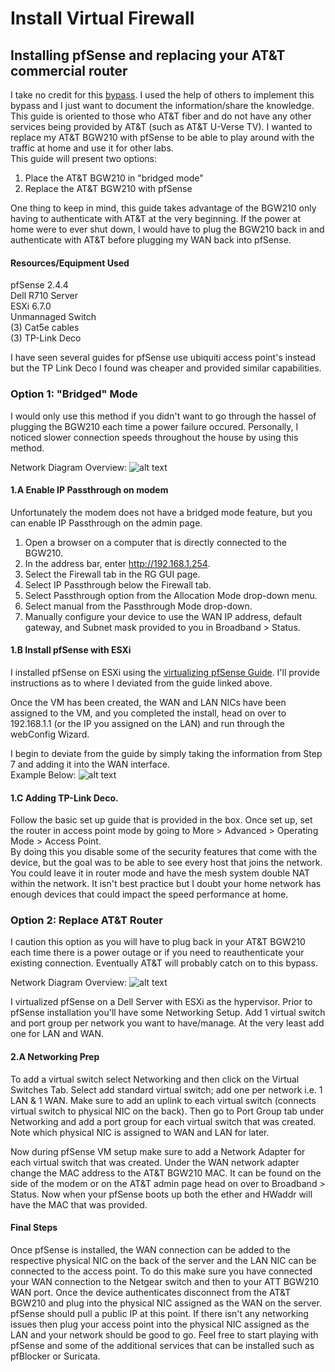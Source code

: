 # Install Virtual Firewall


## Installing pfSense and replacing your AT&T commercial router
I take no credit for this [bypass](https://github.com/colombianchild/Home-Labs/blob/master/pfSense/Replace%20AT%26T%20Router%20with%20pfSense/motorolanvg5xxbypass.pdf). I used the help of others to implement this bypass and I just want to document the information/share the knowledge. This guide is oriented to those who AT&T fiber and do not have any other services being provided by AT&T (such as AT&T U-Verse TV). I wanted to replace my AT&T BGW210 with pfSense to be able to play around with the traffic at home and use it for other labs. \
This guide will present two options:
1. Place the AT&T BGW210 in "bridged mode"
2. Replace the AT&T BGW210 with pfSense

One thing to keep in mind, this guide takes advantage of the BGW210 only having to authenticate with AT&T at the very beginning. If the power at home were to ever shut down, I would have to plug the BGW210 back in and authenticate with AT&T before plugging my WAN back into pfSense.

#### Resources/Equipment Used
pfSense 2.4.4 \
Dell R710 Server \
ESXi 6.7.0 \
Unmannaged Switch \
(3) Cat5e cables \
(3) TP-Link Deco

I have seen several guides for pfSense use ubiquiti access point's instead but the TP Link Deco I found was cheaper and provided similar capabilities.


### Option 1: "Bridged" Mode
I would only use this method if you didn't want to go through the hassel of plugging the BGW210 each time a power failure occured. Personally, I noticed slower connection speeds throughout the house by using this method.

Network Diagram Overview:
![alt text](https://github.com/colombianchild/Home-Labs/blob/master/pfSense/Replace%20AT%26T%20Router%20with%20pfSense/Home%20Net%20Diagram%201.PNG)

#### 1.A Enable IP Passthrough on modem
Unfortunately the modem does not have a bridged mode feature, but you can enable IP Passthrough on the admin page.
1. Open a browser on a computer that is directly connected to the BGW210.
2. In the address bar, enter http://192.168.1.254.
3. Select the Firewall tab in the RG GUI page.
4. Select IP Passthrough below the Firewall tab.
5. Select Passthrough option from the Allocation Mode drop-down menu.
6. Select manual from the Passthrough Mode drop-down.
7. Manually configure your device to use the WAN IP address, default gateway, and Subnet mask provided to you in Broadband > Status.

#### 1.B Install pfSense with ESXi
I installed pfSense on ESXi using the [virtualizing pfSense Guide](https://docs.netgate.com/pfsense/en/latest/virtualization/virtualizing-pfsense-with-vmware-vsphere-esxi.html). I'll provide instructions as to where I deviated from the guide linked above.

Once the VM has been created, the WAN and LAN NICs have been assigned to the VM, and you completed the install, head on over to 192.168.1.1 (or the IP you assigned on the LAN) and run through the webConfig Wizard.

I begin to deviate from the guide by simply taking the information from Step 7 and adding it into the WAN interface. \
Example Below:
![alt text](https://github.com/colombianchild/Home-Labs/blob/master/pfSense/Replace%20AT%26T%20Router%20with%20pfSense/pfSense%20Wizard%20Setup%20Snapshot.png)

#### 1.C Adding TP-Link Deco.
Follow the basic set up guide that is provided in the box. Once set up, set the router in access point mode by going to More > Advanced > Operating Mode > Access Point. \
By doing this you disable some of the security features that come with the device, but the goal was to be able to see every host that joins the network. You could leave it in router mode and have the mesh system double NAT within the network. It isn't best practice but I doubt your home network has enough devices that could impact the speed performance at home.

### Option 2: Replace AT&T Router
I caution this option as you will have to plug back in your AT&T BGW210 each time there is a power outage or if you need to reauthenticate your existing connection. Eventually AT&T will probably catch on to this bypass.  

Network Diagram Overview:
![alt text](https://github.com/colombianchild/Home-Labs/blob/master/pfSense/Replace%20AT%26T%20Router%20with%20pfSense/Virtualized%20pFsense%20Network%20Drawing.PNG)

I virtualized pfSense on a Dell Server with ESXi as the hypervisor. Prior to pfSense installation you'll have some Networking Setup.
Add 1 virtual switch and port group per network you want to have/manage. At the very least add one for LAN and WAN.

#### 2.A Networking Prep
To add a virtual switch select Networking and then click on the Virtual Switches Tab. Select add standard virtual switch; add one per network i.e. 1 LAN & 1 WAN. Make sure to add an uplink to each virtual switch (connects virtual switch to physical NIC on the back). Then go to Port Group tab under Networking and add a port group for each virtual switch that was created. Note which physical NIC is assigned to WAN and LAN for later.

Now during pfSense VM setup make sure to add a Network Adapter for each virtual switch that was created. Under the WAN network adapter change the MAC address to the AT&T BGW210 MAC. It can be found on the side of the modem or on the AT&T admin page head on over to Broadband > Status. Now when your pfSense boots up both the ether and HWaddr will have the MAC that was provided.

#### Final Steps
Once pfSense is installed, the WAN connection can be added to the respective physical NIC on the back of the server and the LAN NIC can be connected to the access point. To do this make sure you have connected your WAN connection to the Netgear switch and then to your ATT BGW210 WAN port. Once the device authenticates disconnect from the AT&T BGW210 and plug into the physical NIC assigned as the WAN on the server. pfSense should pull a public IP at this point. If there isn't any networking issues then plug your access point into the physical NIC assigned as the LAN and your network should be good to go. Feel free to start playing with pfSense and some of the additional services that can be installed such as pfBlocker or Suricata.
